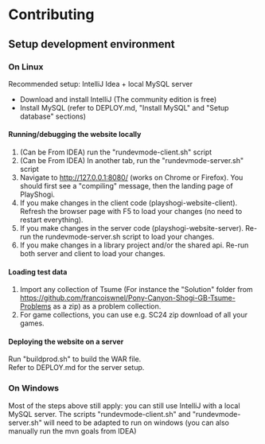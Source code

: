 # Contributing

## Setup development environment

### On Linux

Recommended setup: IntelliJ Idea + local MySQL server

- Download and install IntelliJ (The community edition is free)
- Install MySQL (refer to DEPLOY.md, "Install MySQL" and "Setup database" sections)

#### Running/debugging the website locally

1. (Can be From IDEA) run the "rundevmode-client.sh" script
2. (Can be From IDEA) In another tab, run the "rundevmode-server.sh" script
3. Navigate to http://127.0.0.1:8080/ (works on Chrome or Firefox). You should first see a "compiling" message, then the landing page of PlayShogi.
4. If you make changes in the client code (playshogi-website-client). Refresh the browser page with F5 to load your changes (no need to restart everything).
5. If you make changes in the server code (playshogi-website-server). Re-run the rundevmode-server.sh script to load your changes.
6. If you make changes in a library project and/or the shared api. Re-run both server and client to load your changes.

#### Loading test data

1. Import any collection of Tsume (For instance the "Solution" folder from https://github.com/francoiswnel/Pony-Canyon-Shogi-GB-Tsume-Problems as a zip) as a problem collection.
2. For game collections, you can use e.g. SC24 zip download of all your games.

#### Deploying the website on a server

Run "buildprod.sh" to build the WAR file.  
Refer to DEPLOY.md for the server setup.

### On Windows

Most of the steps above still apply: you can still use IntelliJ with a local MySQL server.
The scripts "rundevmode-client.sh" and "rundevmode-server.sh" will need to be adapted to run on windows (you can also manually run the mvn goals from IDEA)
